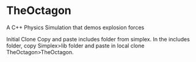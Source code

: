 # TheOctagon
A C++ Physics Simulation that demos explosion forces

Initial Clone
Copy and paste includes folder from simplex. In the includes folder, copy Simplex>lib folder and paste in local clone TheOctagon>TheOctagon.
